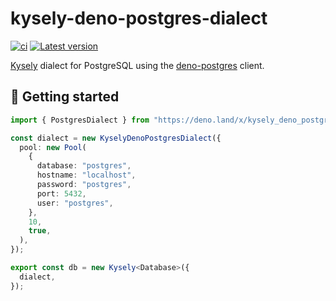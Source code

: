 # kysely-deno-postgres-dialect

[![ci](https://github.com/Byzanteam/kysely_deno_postgres_dialect/actions/workflows/ci.yml/badge.svg)](https://github.com/Byzanteam/kysely_deno_postgres_dialect/actions/workflows/ci.yml)
[![Latest version](https://deno.land/badge/kysely_deno_postgres_dialect/version)](https://deno.land/x/kysely_deno_postgres_dialect)

[Kysely](https://github.com/kysely-org/kysely) dialect for PostgreSQL using the
[deno-postgres](https://github.com/denodrivers/postgres) client.

## 🚀 Getting started

```typescript
import { PostgresDialect } from "https://deno.land/x/kysely_deno_postgres_dialect/mod.ts";

const dialect = new KyselyDenoPostgresDialect({
  pool: new Pool(
    {
      database: "postgres",
      hostname: "localhost",
      password: "postgres",
      port: 5432,
      user: "postgres",
    },
    10,
    true,
  ),
});

export const db = new Kysely<Database>({
  dialect,
});
```
